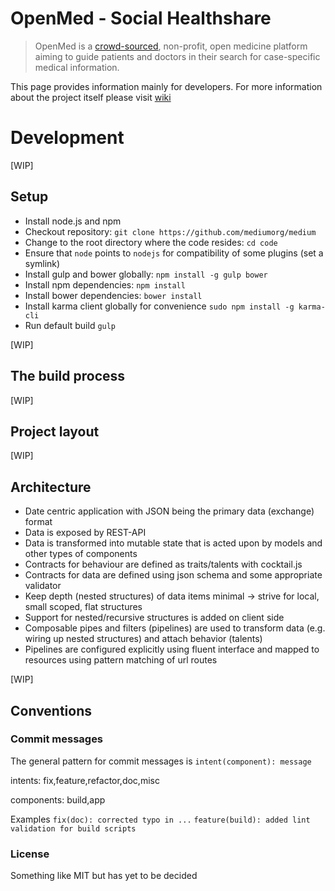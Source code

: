 OpenMed - Social Healthshare
======
> OpenMed is a [crowd-sourced](Crowdsourcing), non-profit, open medicine platform aiming to guide patients and doctors in their search for case-specific medical information.  

This page provides information mainly for developers. For more information about the project itself please visit [wiki](https://github.com/mediumorg/medium/wiki)


# Development
[WIP]

## Setup

* Install node.js and npm
* Checkout repository: `git clone https://github.com/mediumorg/medium`
* Change to the root directory where the code resides: `cd code`
* Ensure that `node` points to `nodejs` for compatibility of some plugins (set a symlink)
* Install gulp and bower globally: `npm install -g gulp bower`
* Install npm dependencies: `npm install`
* Install bower dependencies: `bower install`
* Install karma client globally for convenience `sudo npm install -g karma-cli`
* Run default build `gulp`

[WIP]

## The build process

[WIP]


## Project layout
[WIP]

## Architecture

* Date centric application with JSON being the primary data (exchange) format
* Data is exposed by REST-API
* Data is transformed into mutable state that is acted upon by models and other types of components
* Contracts for behaviour are defined as traits/talents with cocktail.js
* Contracts for data are defined using json schema and some appropriate validator
* Keep depth (nested structures) of data items minimal -> strive for local, small scoped, flat structures
* Support for nested/recursive structures is added on client side
* Composable pipes and filters (pipelines) are used to transform data (e.g. wiring up nested structures) and attach behavior (talents)
* Pipelines are configured explicitly using fluent interface and mapped to resources using pattern matching of url routes

[WIP]

## Conventions

### Commit messages

The general pattern for commit messages is
`intent(component): message`

intents: fix,feature,refactor,doc,misc

components: build,app

Examples `fix(doc): corrected typo in ...` `feature(build): added lint validation for build scripts`


### License
 
 Something like MIT but has yet to be decided
